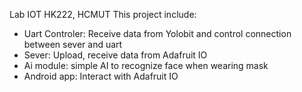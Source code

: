Lab IOT HK222, HCMUT
This project include:
- Uart Controler: Receive data from Yolobit and control connection between sever and uart
- Sever: Upload, receive data from Adafruit IO
- Ai module: simple AI to recognize face when wearing mask
- Android app: Interact with Adafruit IO